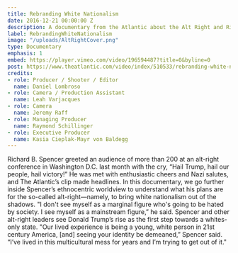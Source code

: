 ```yaml
---
title: Rebranding White Nationalism
date: 2016-12-21 00:00:00 Z
description: A documentary from the Atlantic about the Alt Right and Richard Spencer.
label: RebrandingWhiteNationalism
image: "/uploads/AltRightCover.png"
type: Documentary
emphasis: 1
embed: https://player.vimeo.com/video/196594487?title=0&byline=0
post: https://www.theatlantic.com/video/index/510533/rebranding-white-nationalism-inside-the-alt-right/
credits:
- role: Producer / Shooter / Editor
  name: Daniel Lombroso
- role: Camera / Production Assistant
  name: Leah Varjacques
- role: Camera
  name: Jeremy Raff
- role: Managing Producer
  name: Raymond Schillinger
- role: Executive Producer
  name: Kasia Cieplak-Mayr von Baldegg
---
```


Richard B. Spencer greeted an audience of more than 200 at an alt-right conference in Washington D.C. last month with the cry, “Hail Trump, hail our people, hail victory!” He was met with enthusiastic cheers and Nazi salutes, and The Atlantic’s clip made headlines. In this documentary, we go further inside Spencer’s ethnocentric worldview to understand what his plans are for the so-called alt-right—namely, to bring white nationalism out of the shadows. "I don't see myself as a marginal figure who's going to be hated by society. I see myself as a mainstream figure,” he said. Spencer and other alt-right leaders see Donald Trump’s rise as the first step towards a whites-only state. "Our lived experience is being a young, white person in 21st century America, [and] seeing your identity be demeaned,” Spencer said. “I’ve lived in this multicultural mess for years and I’m trying to get out of it."